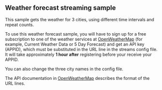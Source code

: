 ## Weather forecast streaming sample

This sample gets the weather for 3 cities, using different time intervals and repeat counts.

To use this weather forecast sample, you will have to sign up for a free subscription to one of the weather services at 
[OpenWeatherMap](https://openweathermap.org/api) (for example, Current Weather Data or 5 Day Forecast) and get an API key (APPID), which 
must be substituted in the URL line in the streams config file. It will take approximately **1 hour after** registering before your receive 
your APPID.

You can also change the three city names in the config file.

The API documentation in [OpenWeatherMap](https://openweathermap.org/current) describes the format of the URL lines.